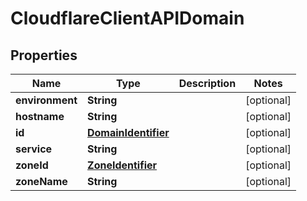 # CloudflareClientAPIDomain

## Properties
Name | Type | Description | Notes
------------ | ------------- | ------------- | -------------
**environment** | **String** |  |  [optional]
**hostname** | **String** |  |  [optional]
**id** | [**DomainIdentifier**](DomainIdentifier.md) |  |  [optional]
**service** | **String** |  |  [optional]
**zoneId** | [**ZoneIdentifier**](ZoneIdentifier.md) |  |  [optional]
**zoneName** | **String** |  |  [optional]

